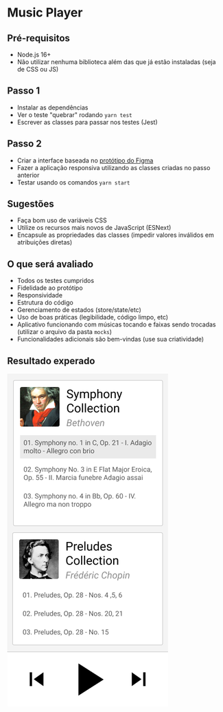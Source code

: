 # Music Player

## Pré-requisitos

- Node.js 16+
- Não utilizar nenhuma biblioteca além das que já estão instaladas (seja de CSS ou JS)

## Passo 1

- Instalar as dependências
- Ver o teste "quebrar" rodando `yarn test`
- Escrever as classes para passar nos testes (Jest)

## Passo 2

- Criar a interface baseada no [protótipo do Figma](https://www.figma.com/file/V2LUvZCm5AW92nCjtCcM8A/Music-Player)
- Fazer a aplicação responsiva utilizando as classes criadas no passo anterior
- Testar usando os comandos `yarn start`

## Sugestões

- Faça bom uso de variáveis CSS
- Utilize os recursos mais novos de JavaScript (ESNext)
- Encapsule as propriedades das classes (impedir valores inválidos em atribuições diretas)

## O que será avaliado

- Todos os testes cumpridos
- Fidelidade ao protótipo
- Responsividade
- Estrutura do código
- Gerenciamento de estados (store/state/etc)
- Uso de boas práticas (legibilidade, código limpo, etc)
- Aplicativo funcionando com músicas tocando e faixas sendo trocadas (utilizar o arquivo da pasta `mocks`)
- Funcionalidades adicionais são bem-vindas (use sua criatividade)

## Resultado experado

![Player](./player.png)
